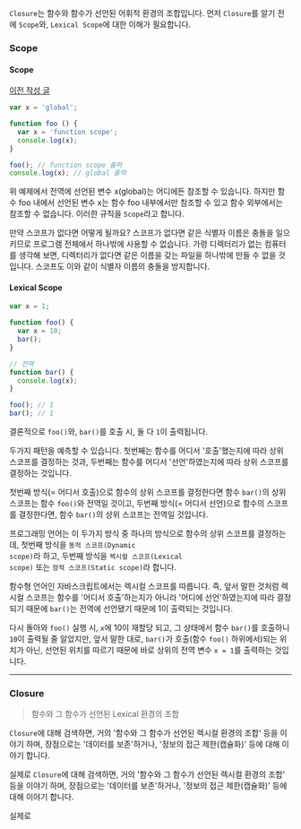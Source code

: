 <code>Closure</code>는 함수와 함수가 선언된 어휘적 환경의 조합입니다. 먼저 <code>Closure</code>를 알기 전에 <code>Scope</code>와, <code>Lexical Scope</code>에 대한 이해가 필요합니다.

### Scope

#### Scope

[이전 작성 글](https://github.com/BaikSeungJeon/TIL/blob/main/2022/10/2022%2010%2022%20Scope%20%26%20Tree%20Shaking.md)

```js
var x = 'global';

function foo () {
  var x = 'function scope';
  console.log(x);
}

foo(); // function scope 출력
console.log(x); // global 출력
```

위 예제에서 전역에 선언된 변수 x(global)는 어디에든 참조할 수 있습니다. 하지만 함수 foo 내에서 선언된 변수 x는 함수 foo 내부에서만 참조할 수 있고 함수 외부에서는 참조할 수 없습니다. 이러한 규칙을 <code>Scope</code>라고 합니다.

만약 스코프가 없다면 어떻게 될까요? 스코프가 없다면 같은 식별자 이름은 충돌을 일으키므로 프로그램 전체에서 하나밖에 사용할 수 없습니다. 가령 디렉터리가 없는 
컴퓨터를 생각해 보면, 디렉터리가 없다면 같은 이름을 갖는 파일을 하나밖에 만들 수 없을 것입니다. 스코프도 이와 같이 식별자 이름의 충돌을 방지합니다.

#### Lexical Scope

```js
var x = 1;

function foo() {
  var x = 10;
  bar();
}

// 전역
function bar() {
  console.log(x); 
}

foo(); // 1
bar(); // 1
```

결론적으로 <code>foo()</code>와, <code>bar()</code>를 호출 시, 둘 다 <code>1</code>이 출력됩니다.

두가지 패턴을 예측할 수 있습니다. 첫번째는 함수를 어디서 '호출'했는지에 따라 상위 스코프를 결정하는 것과, 두번째는 
함수를 어디서 '선언'하였는지에 따라 상위 스코프를 결정하는 것입니다.

첫번째 방식(= 어디서 호출)으로 함수의 상위 스코프를 결정한다면 함수 <code>bar()</code>의 상위 스코프는 함수 <code>foo()</code>와 전역일 것이고,
두번째 방식(= 어디서 선언)으로 함수의 스코프를 결정한다면, 함수 <code>bar()</code>의 상위 스코프는 전역일 것입니다.

프로그래밍 언어는 이 두가지 방식 중 하나의 방식으로 함수의 상위 스코프를 결정하는데, 첫번째 방식을 <code>동적 스코프(Dynamic scope)</code>라 하고,
두번째 방식을 <code>렉시컬 스코프(Lexical scope)</code> 또는 <code>정적 스코프(Static scope)</code>라 합니다.

함수형 언어인 자바스크립트에서는 렉시컬 스코프를 따릅니다. 즉, 앞서 말한 것처럼 렉시컬 스코프는 함수를 '어디서 호출'하는지가 아니라 '어디에 선언'하였는지에 따라 결정되기 때문에 <code>bar()</code>는 전역에 선언됐기 때문에 1이 출력되는 것입니다.

다시 돌아와 <code>foo()</code> 실행 시, <code>x</code>에 10이 재할당 되고, 그 상태에서 함수 <code>bar()</code>를 호출하니 
<code>10</code>이 출력될 줄 알았지만, 앞서 말한 대로, <code>bar()</code>가 호출(함수 <code>foo()</code> 하위에서)되는 위치가 아닌, 선언된 위치를 따르기 때문에 바로 상위의 전역 변수 <code>x = 1</code>를 출력하는 것입니다.

---

### Closure
> 함수와 그 함수가 선언된 Lexical 환경의 조합

<code>Closure</code>에 대해 검색하면, 거의 '함수와 그 함수가 선언된 렉시컬 환경의 조합' 등을 이야기 하며, 장점으로는 '데이터를 보존'하거나, '정보의 접근 제한(캡슐화)' 등에 대해 이야기 합니다.

실제로 
<code>Closure</code>에 대해 검색하면, 거의 '함수와 그 함수가 선언된 렉시컬 환경의 조합' 등을 이야기 하며, 장점으로는 '데이터를 보존'하거나, '정보의 접근 제한(캡슐화)' 등에 대해 이야기 합니다.

실제로  
